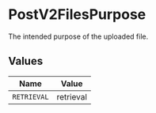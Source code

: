# PostV2FilesPurpose

The intended purpose of the uploaded file.


## Values

| Name        | Value       |
| ----------- | ----------- |
| `RETRIEVAL` | retrieval   |